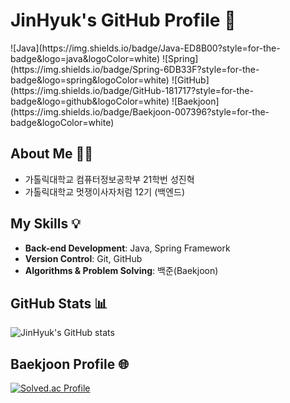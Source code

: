 # JinHyuk's GitHub Profile 👋

</a>
![Java](https://img.shields.io/badge/Java-ED8B00?style=for-the-badge&logo=java&logoColor=white)
![Spring](https://img.shields.io/badge/Spring-6DB33F?style=for-the-badge&logo=spring&logoColor=white)
![GitHub](https://img.shields.io/badge/GitHub-181717?style=for-the-badge&logo=github&logoColor=white)
![Baekjoon](https://img.shields.io/badge/Baekjoon-007396?style=for-the-badge&logoColor=white)

## About Me 👨‍💻
- 가톨릭대학교 컴퓨터정보공학부 21학번 성진혁
- 가톨릭대학교 멋쟁이사자처럼 12기 (백엔드)

## My Skills 💡
- **Back-end Development**: Java, Spring Framework
- **Version Control**: Git, GitHub
- **Algorithms & Problem Solving**: 백준(Baekjoon)

## GitHub Stats 📊
![JinHyuk's GitHub stats](https://github-readme-stats.vercel.app/api?username=jinhyuk9714&show_icons=true&theme=radical)

## Baekjoon Profile 🌐
[![Solved.ac Profile](http://mazassumnida.wtf/api/v2/generate_badge?boj=jinhyuk9714)](https://solved.ac/jinhyuk9714)

